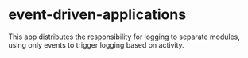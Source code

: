 # event-driven-applications
This app distributes the responsibility for logging to separate modules, using only events to trigger logging based on activity.

